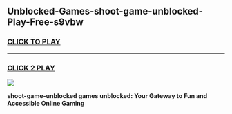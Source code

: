 
## Unblocked-Games-shoot-game-unblocked-Play-Free-s9vbw
<h3>
<a href="https://premium76.site?title=shoot-game-unblocked&ref=18A1">CLICK TO PLAY</a></h3>
<hr>

<h3>
<a href="https://premium76.site?title=shoot-game-unblocked&ref=18A1">CLICK 2 PLAY</a>
  
</h3>

<a href="https://premium76.site?title=shoot-game-unblocked&ref=18A1"><img src="https://clearcache.store/games.png"></a>


**shoot-game-unblocked games unblocked: Your Gateway to Fun and Accessible Online Gaming**
